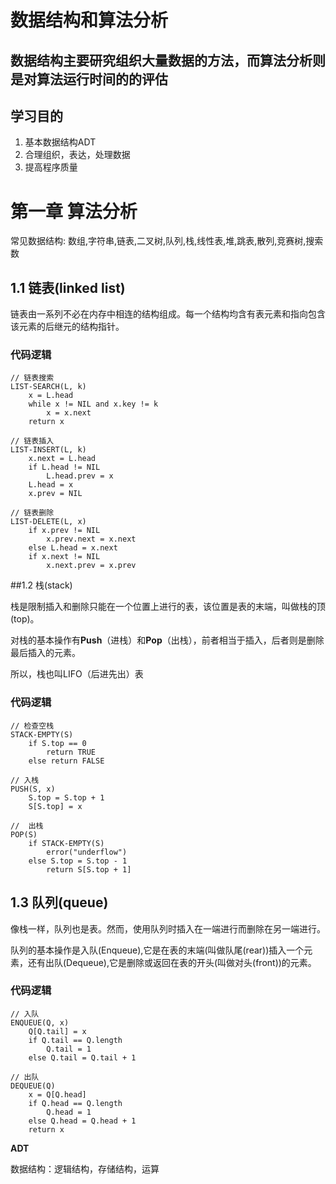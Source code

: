 # 数据结构和算法分析

## 数据结构主要研究组织大量数据的方法，而算法分析则是对算法运行时间的的评估

## 学习目的

1. 基本数据结构ADT
2. 合理组织，表达，处理数据
3. 提高程序质量

# 第一章 算法分析


常见数据结构: 数组,字符串,链表,二叉树,队列,栈,线性表,堆,跳表,散列,竞赛树,搜索数

## 1.1 链表(linked list)

链表由一系列不必在内存中相连的结构组成。每一个结构均含有表元素和指向包含该元素的后继元的结构指针。

###  代码逻辑

```
// 链表搜索
LIST-SEARCH(L, k)
    x = L.head
    while x != NIL and x.key != k
        x = x.next
    return x

// 链表插入
LIST-INSERT(L, k)
    x.next = L.head
    if L.head != NIL
        L.head.prev = x
    L.head = x
    x.prev = NIL

// 链表删除
LIST-DELETE(L, x)
    if x.prev != NIL
        x.prev.next = x.next
    else L.head = x.next
    if x.next != NIL
        x.next.prev = x.prev
```

##1.2 栈(stack)

栈是限制插入和删除只能在一个位置上进行的表，该位置是表的末端，叫做栈的顶(top)。

对栈的基本操作有**Push**（进栈）和**Pop**（出栈），前者相当于插入，后者则是删除最后插入的元素。

所以，栈也叫LIFO（后进先出）表

###  代码逻辑

```
// 检查空栈
STACK-EMPTY(S)
    if S.top == 0
        return TRUE
    else return FALSE

// 入栈
PUSH(S, x)
    S.top = S.top + 1
    S[S.top] = x

//  出栈
POP(S)
    if STACK-EMPTY(S)
        error("underflow")
    else S.top = S.top - 1
        return S[S.top + 1]
```

## 1.3 队列(queue)

像栈一样，队列也是表。然而，使用队列时插入在一端进行而删除在另一端进行。

队列的基本操作是入队(Enqueue),它是在表的末端(叫做队尾(rear))插入一个元素，还有出队(Dequeue),它是删除或返回在表的开头(叫做对头(front))的元素。

###  代码逻辑

```
// 入队
ENQUEUE(Q, x)
    Q[Q.tail] = x
    if Q.tail == Q.length
        Q.tail = 1
    else Q.tail = Q.tail + 1

// 出队
DEQUEUE(Q)
    x = Q[Q.head]
    if Q.head == Q.length
        Q.head = 1
    else Q.head = Q.head + 1
    return x
```

**ADT**

数据结构：逻辑结构，存储结构，运算